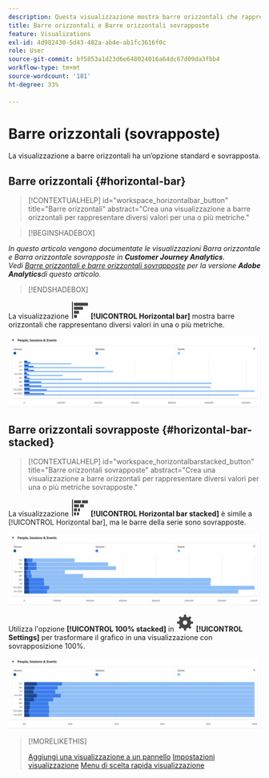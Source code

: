 ```yaml
---
description: Questa visualizzazione mostra barre orizzontali che rappresentano diversi valori per una o più metriche.
title: Barre orizzontali e Barre orizzontali sovrapposte
feature: Visualizations
exl-id: 4d982430-5d43-482a-ab4e-ab1fc3616f0c
role: User
source-git-commit: bf5853a1d23d6e648024016a64dc67d09da3fbb4
workflow-type: tm+mt
source-wordcount: '181'
ht-degree: 33%

---
```


# Barre orizzontali (sovrapposte)

La visualizzazione a barre orizzontali ha un’opzione standard e sovrapposta.

## Barre orizzontali {#horizontal-bar}

<!-- markdownlint-disable MD034 -->

>[!CONTEXTUALHELP]
>id="workspace_horizontalbar_button"
>title="Barre orizzontali"
>abstract="Crea una visualizzazione a barre orizzontali per rappresentare diversi valori per una o più metriche."

<!-- markdownlint-enable MD034 -->


>[!BEGINSHADEBOX]

*In questo articolo vengono documentate le visualizzazioni Barra orizzontale e Barra orizzontale sovrapposte in **Customer Journey Analytics**.<br/>Vedi [Barre orizzontali e barre orizzontali sovrapposte](https://experienceleague.adobe.com/en/docs/analytics/analyze/analysis-workspace/visualizations/horizontal-bar) per la versione **Adobe Analytics**di questo articolo.*

>[!ENDSHADEBOX]


La visualizzazione ![GraphBarHorizontal](/help/assets/icons/GraphBarHorizontal.svg) **[!UICONTROL Horizontal bar]** mostra barre orizzontali che rappresentano diversi valori in una o più metriche.

![Barra orizzontale che mostra le metriche tra cui visualizzazioni di pagina, velocità di pagina, visite, entrate ed uscite.](assets/horizontal-bar.png)

## Barre orizzontali sovrapposte {#horizontal-bar-stacked}

<!-- markdownlint-disable MD034 -->

>[!CONTEXTUALHELP]
>id="workspace_horizontalbarstacked_button"
>title="Barre orizzontali sovrapposte"
>abstract="Crea una visualizzazione a barre orizzontali per rappresentare diversi valori per una o più metriche sovrapposte."

<!-- markdownlint-enable MD034 -->


La visualizzazione ![GraphBarHorizontalStacked](/help/assets/icons/GraphBarHorizontalStacked.svg) **[!UICONTROL Horizontal bar stacked]** è simile a [!UICONTROL Horizontal bar], ma le barre della serie sono sovrapposte.

![Barra orizzontale sovrapposta che mostra visualizzazioni pagina, visite, entrate ed uscite.](assets/horizontal-bar-stacked.png)

Utilizza l&#39;opzione **[!UICONTROL 100% stacked]** in ![Impostazioni](/help/assets/icons/Setting.svg) **[!UICONTROL Settings]** per trasformare il grafico in una visualizzazione con sovrapposizione 100%.

![Barre orizzontali sovrapposte al 100%](assets/horizontal-bar-stacked100.png)


>[!MORELIKETHIS]
>
>[Aggiungi una visualizzazione a un pannello](/help/analysis-workspace/visualizations/freeform-analysis-visualizations.md#add-visualizations-to-a-panel)
>[Impostazioni visualizzazione](/help/analysis-workspace/visualizations/freeform-analysis-visualizations.md#settings)
>[Menu di scelta rapida visualizzazione](/help/analysis-workspace/visualizations/freeform-analysis-visualizations.md#context-menu)
>

